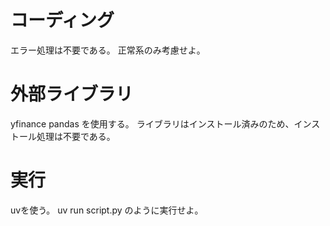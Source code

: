 # コーディング
エラー処理は不要である。
正常系のみ考慮せよ。

# 外部ライブラリ
yfinance
pandas
を使用する。
ライブラリはインストール済みのため、インストール処理は不要である。

# 実行
uvを使う。
uv run script.py
のように実行せよ。
